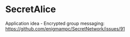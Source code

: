 # SecretAlice
Application idea - Encrypted group messaging: https://github.com/enigmampc/SecretNetwork/issues/91
